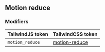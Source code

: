 ## Motion reduce


### Modifiers

| TailwindJS token | TailwindCSS token |
| ----- | ----- |
| `motion_reduce` | [motion-reduce](https://tailwindcss.com/docs/hover-focus-and-other-states#prefers-reduced-motion) |
